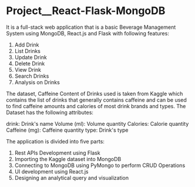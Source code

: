 # Project__React-Flask-MongoDB

It is a full-stack web application that is a basic Beverage Management System using MongoDB, React.js and Flask with following features:
1. Add Drink
2. List Drinks
3. Update Drink
4. Delete Drink
5. View Drink
6. Search Drinks
7. Analysis on Drinks

The dataset, Caffeine Content of Drinks used is taken from Kaggle which contains the list of drinks that generally contains caffeine and can be used to find caffeine amounts and calories of most drink brands and types.
The Dataset has the following attributes:

drink: Drink's name
Volume (ml): Volume quantity
Calories: Calorie quantity
Caffeine (mg): Caffeine quantity
type: Drink's type

The application is divided into five parts:
1. Rest APIs Development using Flask
2. Importing the Kaggle dataset into MongoDB
3. Connecting to MongoDB using PyMongo to perform CRUD Operations
4. UI development using React.js
5. Designing an analytical query and visualization
